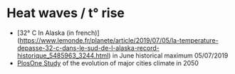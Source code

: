 # Heat waves / t° rise

* [32° C In Alaska \(in french\)] (https://www.lemonde.fr/planete/article/2019/07/05/la-temperature-depasse-32-c-dans-le-sud-de-l-alaska-record-historique_5485963_3244.html) in June historical maximum 05/07/2019 
* [PlosOne Study](https://journals.plos.org/plosone/article?id=10.1371%2Fjournal.pone.0217592) of the evolution of major cities climate in 2050 

